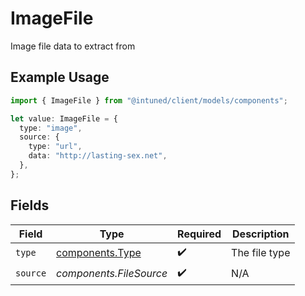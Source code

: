 # ImageFile

Image file data to extract from

## Example Usage

```typescript
import { ImageFile } from "@intuned/client/models/components";

let value: ImageFile = {
  type: "image",
  source: {
    type: "url",
    data: "http://lasting-sex.net",
  },
};
```

## Fields

| Field                                              | Type                                               | Required                                           | Description                                        |
| -------------------------------------------------- | -------------------------------------------------- | -------------------------------------------------- | -------------------------------------------------- |
| `type`                                             | [components.Type](../../models/components/type.md) | :heavy_check_mark:                                 | The file type                                      |
| `source`                                           | *components.FileSource*                            | :heavy_check_mark:                                 | N/A                                                |